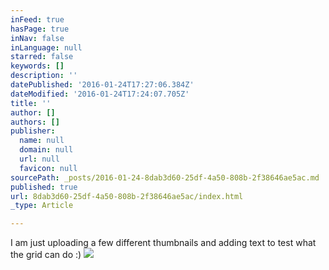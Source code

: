 ```yaml
---
inFeed: true
hasPage: true
inNav: false
inLanguage: null
starred: false
keywords: []
description: ''
datePublished: '2016-01-24T17:27:06.384Z'
dateModified: '2016-01-24T17:24:07.705Z'
title: ''
author: []
authors: []
publisher:
  name: null
  domain: null
  url: null
  favicon: null
sourcePath: _posts/2016-01-24-8dab3d60-25df-4a50-808b-2f38646ae5ac.md
published: true
url: 8dab3d60-25df-4a50-808b-2f38646ae5ac/index.html
_type: Article

---
```

I am just uploading a few different thumbnails and adding text to test what the grid can do :)
![](https://the-grid-user-content.s3-us-west-2.amazonaws.com/b885ea7c-5342-496a-9251-7be317d6730a.jpg)